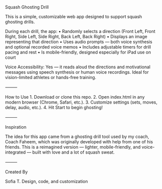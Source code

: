  Squash Ghosting Drill

This is a simple, customizable web app designed to support squash ghosting drills.

During each drill, the app:
	•	Randomly selects a direction (Front Left, Front Right, Side Left, Side Right, Back Left, Back Right)
	•	Displays an image representing that direction
	•	Uses audio prompts — both voice synthesis and optional recorded voice memos
	•	Includes adjustable timers for drill pacing and rest
	•	Is mobile-friendly, designed especially for iPad use on court

Voice Accessibility:
Yes — it reads aloud the directions and motivational messages using speech synthesis or human voice recordings. Ideal for vision-limited athletes or hands-free training.

⸻

How to Use
	1.	Download or clone this repo.
	2.	Open index.html in any modern browser (Chrome, Safari, etc.).
	3.	Customize settings (sets, moves, delay, audio, etc.).
	4.	Hit Start to begin ghosting!

⸻

Inspiration

The idea for this app came from a ghosting drill tool used by my coach, Coach Faheem, which was originally developed with help from one of his friends.
This is a reimagined version — lighter, mobile-friendly, and voice-integrated — built with love and a lot of squash sweat.

⸻

Created By

Sofia T.
Design, code, and customization
